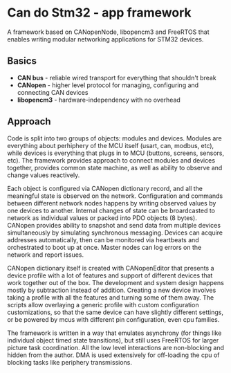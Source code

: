 # Can do Stm32 - app framework

A framework based on CANopenNode, libopencm3 and FreeRTOS that enables writing modular networking applications for STM32 devices.

## Basics 

* **CAN bus** - reliable wired transport for everything that shouldn't break
* **CANopen** - higher level protocol for managing, configuring and connecting CAN devices
* **libopencm3** - hardware-independency with no overhead

## Approach

Code is split into two groups of objects: modules and devices. Modules are everything about perhiphery of the MCU itself (usart, can, modbus, etc), while devices is everything that plugs in to MCU (buttons, screens, sensors, etc). The framework provides approach to connect modules and devices together, provides common state machine,  as well as ability to observe and change values reactively.

Each object is configured via CANopen dictionary record, and all the meaningful state is observed on the network. Configuration and commands between different network nodes happens by writing observed values by one devices to another. Internal changes of state can be broardcasted to network as individual values or packed into PDO objects (8 bytes). CANopen provides ability to snapshot and send data from multiple devices simultaneously by simulating synchronous messaging. Devices can acquire addresses automatically, then can be monitored via heartbeats and orchestrated to boot up at once. Master nodes can log errors on the network and report issues.

CANopen dictionary itself is created with CANopenEditor that presents a device profile with a lot of features and support of different devices that work together out of the box. The development and system design happens mostly by subtraction instead of addition. Creating a new device involves taking a profile with all the features and turning some of them away. The scripts allow overlaying a generic profile with custom configuration customizations, so that the same device can have slightly different settings, or be powered by mcus with different pin configuration, even cpu families.

The framework is written in a way that emulates asynchrony (for things like individual object timed state transitions), but still uses FreeRTOS for larger picture task coordination. All the low level interactions are non-blocking and hidden from the author. DMA is used extensively for off-loading the cpu of blocking tasks like periphery transmissions.
